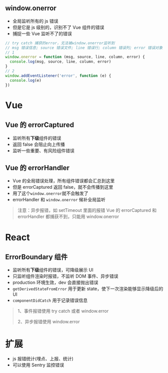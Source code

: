## window.onerror

- 全局监听所有的 js 错误
- 但是它是 js 级别的，识别不了 Vue 组件的错误
- 捕捉一些 Vue 监听不了的错误

```js
// try catch 捕获的error，无法被window.onerror监听到
// msg 错误信息; source 错误文件; line 错误行; column 错误列; error 错误对象
// 1
window.onerror = function (msg, source, line, column, error) {
  console.log(msg, source, line, column, error)
}
// 2
window.addEventListener('error', function (e) {
  console.log(e)
})
```

# Vue

## Vue 的 errorCaptured

- 监听所有**下级**组件的错误
- 返回 false 会阻止向上传播
- 监听一些重要、有风险组件错误

## Vue 的 errorHandler

- Vue 的全局错误处理，所有组件错误都会汇总到这里
- 但是 errorCaptured 返回 false，就不会传播到这里
- 用了这个`window.onerror`就不会触发了
- errorHandler 和 `window.onerror` 候补全局监听

> 注意：异步报错，如 setTimeout 里面的报错 Vue 的 errorCaptured 和 errorHandler 都捕获不到，只能用 window.onerror

# React

## ErrorBoundary 组件

- 监听所有**下级**组件的错误，可降级展示 UI
- 只监听组件渲染时报错，不监听 DOM 事件、异步错误
- production 环境生效，dev 会直接抛出错误
- `getDerivedStateFromError` 用于更新 state，使下一次渲染能够显示降级后的 UI
- `componentDidCatch` 用于记录错误信息

> 1、事件报错使用 try catch 或者 window.error
>
> 2、异步报错使用 window.error

# 扩展

- js 报错统计(埋点、上报、统计)
- 可以使用 Sentry 监控错误
